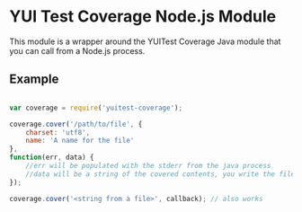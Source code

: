 YUI Test Coverage Node.js Module
================================


This module is a wrapper around the YUITest Coverage Java module that you
can call from a Node.js process.

Example
-------


```javascript

var coverage = require('yuitest-coverage');

coverage.cover('/path/to/file', {
    charset: 'utf8',
    name: 'A name for the file'
},
function(err, data) {
    //err will be populated with the stderr from the java process
    //data will be a string of the covered contents, you write the file out
});

coverage.cover('<string from a file>', callback); // also works

```
